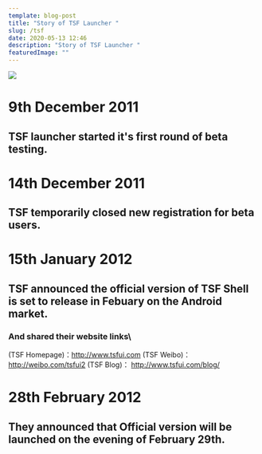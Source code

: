 ```yaml
---
template: blog-post
title: "Story of TSF Launcher "
slug: /tsf
date: 2020-05-13 12:46
description: "Story of TSF Launcher "
featuredImage: ""
---
```

![](/assets/banner.jpg)

# 9th December 2011

## TSF launcher started it's first round of beta testing.



# 14th December 2011

## TSF temporarily closed new registration for beta users.

# 15th January 2012

## TSF announced the official version of TSF Shell is set to release in Febuary on the Android market.

### And shared their website links\
(TSF Homepage)：http://www.tsfui.com
(TSF Weibo)：         http://weibo.com/tsfui2
(TSF Blog)：            http://www.tsfui.com/blog/

# 28th February 2012

## They announced that Official version will be launched on the evening of February 29th.